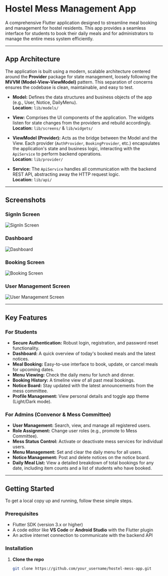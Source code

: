 # Hostel Mess Management App

A comprehensive Flutter application designed to streamline meal booking and management for hostel residents. This app provides a seamless interface for students to book their daily meals and for administrators to manage the entire mess system efficiently.

---

## App Architecture

The application is built using a modern, scalable architecture centered around the **Provider** package for state management, loosely following the **MVVM (Model-View-ViewModel)** pattern. This separation of concerns ensures the codebase is clean, maintainable, and easy to test.

- **Model:** Defines the data structures and business objects of the app (e.g., User, Notice, DailyMenu).  
  **Location:** `lib/models/`

- **View:** Comprises the UI components of the application. The widgets listen for state changes from the providers and rebuild accordingly.  
  **Location:** `lib/screens/` & `lib/widgets/`

- **ViewModel (Provider):** Acts as the bridge between the Model and the View. Each provider (`AuthProvider`, `BookingProvider`, etc.) encapsulates the application's state and business logic, interacting with the `ApiService` to perform backend operations.  
  **Location:** `lib/provider/`

- **Service:** The `ApiService` handles all communication with the backend REST API, abstracting away the HTTP request logic.  
  **Location:** `lib/api/`

---

## Screenshots

### SignIn Screen
![SignIn Screen](https://github.com/user-attachments/assets/768dbe7b-61da-4d81-b7a3-627603a9bf77)

### Dashboard
![Dashboard](https://github.com/user-attachments/assets/c5a1d9bd-a27a-4b7c-9c39-84764e6c4f56)

### Booking Screen
![Booking Screen](https://github.com/user-attachments/assets/43049e63-9e5b-430b-b6be-5ac240cd879c)

### User Management Screen
![User Management Screen](https://github.com/user-attachments/assets/48cff7f0-163a-4933-9a50-cceae9dfe9de)

---

## Key Features

### For Students
- **Secure Authentication:** Robust login, registration, and password reset functionality.
- **Dashboard:** A quick overview of today's booked meals and the latest notices.
- **Meal Booking:** Easy-to-use interface to book, update, or cancel meals for upcoming dates.
- **Menu Viewing:** Check the daily menu for lunch and dinner.
- **Booking History:** A timeline view of all past meal bookings.
- **Notice Board:** Stay updated with the latest announcements from the mess committee.
- **Profile Management:** View personal details and toggle app theme (Light/Dark mode).

### For Admins (Convenor & Mess Committee)
- **User Management:** Search, view, and manage all registered users.
- **Role Assignment:** Change user roles (e.g., promote to Mess Committee).
- **Mess Status Control:** Activate or deactivate mess services for individual users.
- **Menu Management:** Set and clear the daily menu for all users.
- **Notice Management:** Post and delete notices on the notice board.
- **Daily Meal List:** View a detailed breakdown of total bookings for any date, including item counts and a list of students who have booked.

---

## Getting Started

To get a local copy up and running, follow these simple steps.

### Prerequisites
- Flutter SDK (version 3.x or higher)
- A code editor like **VS Code** or **Android Studio** with the Flutter plugin
- An active internet connection to communicate with the backend API

### Installation
1. **Clone the repo**
   ```bash
   git clone https://github.com/your_username/hostel-mess-app.git
